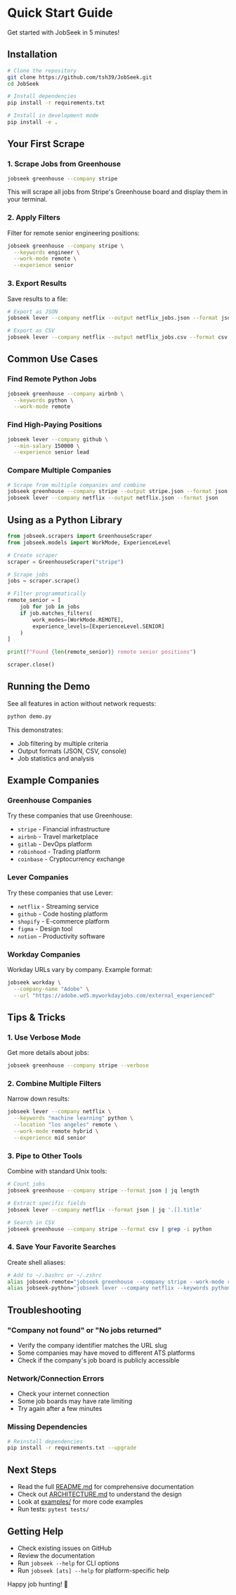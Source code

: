 # Quick Start Guide

Get started with JobSeek in 5 minutes!

## Installation

```bash
# Clone the repository
git clone https://github.com/tsh39/JobSeek.git
cd JobSeek

# Install dependencies
pip install -r requirements.txt

# Install in development mode
pip install -e .
```

## Your First Scrape

### 1. Scrape Jobs from Greenhouse

```bash
jobseek greenhouse --company stripe
```

This will scrape all jobs from Stripe's Greenhouse board and display them in your terminal.

### 2. Apply Filters

Filter for remote senior engineering positions:

```bash
jobseek greenhouse --company stripe \
  --keywords engineer \
  --work-mode remote \
  --experience senior
```

### 3. Export Results

Save results to a file:

```bash
# Export as JSON
jobseek lever --company netflix --output netflix_jobs.json --format json

# Export as CSV
jobseek lever --company netflix --output netflix_jobs.csv --format csv
```

## Common Use Cases

### Find Remote Python Jobs

```bash
jobseek greenhouse --company airbnb \
  --keywords python \
  --work-mode remote
```

### Find High-Paying Positions

```bash
jobseek lever --company github \
  --min-salary 150000 \
  --experience senior lead
```

### Compare Multiple Companies

```bash
# Scrape from multiple companies and combine
jobseek greenhouse --company stripe --output stripe.json --format json
jobseek lever --company netflix --output netflix.json --format json
```

## Using as a Python Library

```python
from jobseek.scrapers import GreenhouseScraper
from jobseek.models import WorkMode, ExperienceLevel

# Create scraper
scraper = GreenhouseScraper("stripe")

# Scrape jobs
jobs = scraper.scrape()

# Filter programmatically
remote_senior = [
    job for job in jobs
    if job.matches_filters(
        work_modes=[WorkMode.REMOTE],
        experience_levels=[ExperienceLevel.SENIOR]
    )
]

print(f"Found {len(remote_senior)} remote senior positions")

scraper.close()
```

## Running the Demo

See all features in action without network requests:

```bash
python demo.py
```

This demonstrates:
- Job filtering by multiple criteria
- Output formats (JSON, CSV, console)
- Job statistics and analysis

## Example Companies

### Greenhouse Companies

Try these companies that use Greenhouse:
- `stripe` - Financial infrastructure
- `airbnb` - Travel marketplace
- `gitlab` - DevOps platform
- `robinhood` - Trading platform
- `coinbase` - Cryptocurrency exchange

### Lever Companies

Try these companies that use Lever:
- `netflix` - Streaming service
- `github` - Code hosting platform
- `shopify` - E-commerce platform
- `figma` - Design tool
- `notion` - Productivity software

### Workday Companies

Workday URLs vary by company. Example format:

```bash
jobseek workday \
  --company-name "Adobe" \
  --url "https://adobe.wd5.myworkdayjobs.com/external_experienced"
```

## Tips & Tricks

### 1. Use Verbose Mode

Get more details about jobs:

```bash
jobseek greenhouse --company stripe --verbose
```

### 2. Combine Multiple Filters

Narrow down results:

```bash
jobseek lever --company netflix \
  --keywords "machine learning" python \
  --location "los angeles" remote \
  --work-mode remote hybrid \
  --experience mid senior
```

### 3. Pipe to Other Tools

Combine with standard Unix tools:

```bash
# Count jobs
jobseek greenhouse --company stripe --format json | jq length

# Extract specific fields
jobseek lever --company netflix --format json | jq '.[].title'

# Search in CSV
jobseek greenhouse --company stripe --format csv | grep -i python
```

### 4. Save Your Favorite Searches

Create shell aliases:

```bash
# Add to ~/.bashrc or ~/.zshrc
alias jobseek-remote="jobseek greenhouse --company stripe --work-mode remote"
alias jobseek-python="jobseek lever --company netflix --keywords python"
```

## Troubleshooting

### "Company not found" or "No jobs returned"

- Verify the company identifier matches the URL slug
- Some companies may have moved to different ATS platforms
- Check if the company's job board is publicly accessible

### Network/Connection Errors

- Check your internet connection
- Some job boards may have rate limiting
- Try again after a few minutes

### Missing Dependencies

```bash
# Reinstall dependencies
pip install -r requirements.txt --upgrade
```

## Next Steps

- Read the full [README.md](README.md) for comprehensive documentation
- Check out [ARCHITECTURE.md](ARCHITECTURE.md) to understand the design
- Look at [examples/](examples/) for more code examples
- Run tests: `pytest tests/`

## Getting Help

- Check existing issues on GitHub
- Review the documentation
- Run `jobseek --help` for CLI options
- Run `jobseek [ats] --help` for platform-specific help

Happy job hunting! 🎯
